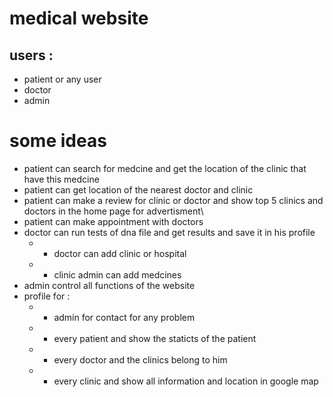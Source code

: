 # medical website

## users :
* patient or any user
* doctor
* admin
# some ideas
* patient can search for medcine and get the location of the clinic that have this medcine 
* patient can get location of the nearest doctor and clinic
* patient can make a review for clinic or doctor and show top 5 clinics and doctors in the home page for advertisment\
* patient can make appointment with doctors
* doctor can run tests of dna file and get results and save it in his profile
  * * doctor can add clinic or hospital 
  * * clinic admin can add medcines
* admin control all functions of the website
* profile for :
  * * admin for contact for any problem
  * * every patient and show the staticts of the patient
  * * every doctor and the clinics belong to him
  * * every clinic and show all information and location in google map
 


 
 



